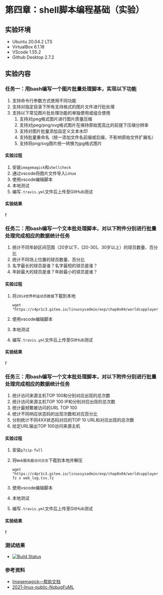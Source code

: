 # 第四章：shell脚本编程基础（实验）

## 实验环境

- Ubuntu 20.04.2 LTS
- VirtualBox 6.1.18
- VScode 1.55.2
- Github Desktop 2.7.2

## 实验内容

### 任务一：用bash编写一个图片批量处理脚本，实现以下功能

1. 支持命令行参数方式使用不同功能
2. 支持对指定目录下所有支持格式的图片文件进行批处理
3. 支持以下常见图片批处理功能的单独使用或组合使用
   1. 支持对jpeg格式图片进行图片质量压缩
   2. 支持对jpeg/png/svg格式图片在保持原始宽高比的前提下压缩分辨率
   3. 支持对图片批量添加自定义文本水印
   4. 支持批量重命名（统一添加文件名前缀或后缀，不影响原始文件扩展名）
   5. 支持将png/svg图片统一转换为jpg格式图片

#### 实验过程

1. 安装`imagemagick`和`shellcheck`
2. 通过vscode将图片文件导入Linux
3. 使用vscode编辑脚本
4. 本地测试
5. 编写`.travis.yml`文件后上传至GitHub测试

#### 实验结果

f

### 任务二：用bash编写一个文本批处理脚本，对以下附件分别进行批量处理完成相应的数据统计任务

1. 统计不同年龄区间范围（20岁以下、[20-30]、30岁以上）的球员数量、百分比
2. 统计不同场上位置的球员数量、百分比
3. 名字最长的球员是谁？名字最短的球员是谁？
4. 年龄最大的球员是谁？年龄最小的球员是谁？

#### 实验过程

1. 将`2014世界杯运动员数据`下载到本地

   ```shell
   wget "https://c4pr1c3.gitee.io/linuxsysadmin/exp/chap0x04/worldcupplayerinfo.tsv"
   ```

2. 使用vscode编辑脚本

3. 本地测试

4. 编写`.travis.yml`文件后上传至GitHub测试

#### 实验结果

f

### 任务三：用bash编写一个文本批处理脚本，对以下附件分别进行批量处理完成相应的数据统计任务

1. 统计访问来源主机TOP 100和分别对应出现的总次数
2. 统计访问来源主机TOP 100 IP和分别对应出现的总次数
3. 统计最频繁被访问的URL TOP 100
4. 统计不同响应状态码的出现次数和对应百分比
5. 分别统计不同4XX状态码对应的TOP 10 URL和对应出现的总次数
6. 给定URL输出TOP 100访问来源主机

#### 实验过程

1. 安装`p7zip-full`

2. 将`Web服务器访问日志`下载到本地并解压

   ```shell
   wget "https://c4pr1c3.gitee.io/linuxsysadmin/exp/chap0x04/worldcupplayerinfo.tsv"
   7z x web_log.tsv.7z
   ```

3. 使用vscode编辑脚本

4. 本地测试

5. 编写`.travis.yml`文件后上传至GitHub测试

#### 实验结果

f

### 测试结果

- [![Build Status](https://www.travis-ci.com/CUCCS/2021-linux-public-SagiSiuirs.svg?branch=master)](https://www.travis-ci.com/CUCCS/2021-linux-public-SagiSiuirs)

### 参考资料

- [Imagemagick—帮助文档](https://imagemagick.org/index.php)
- [2021-linux-public-NobugFuML](https://github.com/CUCCS/2021-linux-public-NobugFuML/blob/chap0x04/%E5%AE%9E%E9%AA%8C%E6%8A%A5%E5%91%8A%E5%9B%9B.md)

